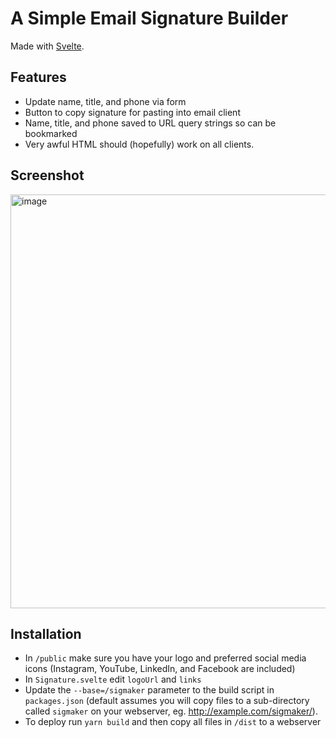# A Simple Email Signature Builder

Made with [Svelte](https://svelte.dev).

## Features

- Update name, title, and phone via form
- Button to copy signature for pasting into email client
- Name, title, and phone saved to URL query strings so can be bookmarked
- Very awful HTML should (hopefully) work on all clients.

## Screenshot

<img width="537" height="662" alt="image" src="https://github.com/user-attachments/assets/e88b55f1-5f58-4a4b-a41d-f3b21b196e3d" />

## Installation

- In `/public` make sure you have your logo and preferred social media icons (Instagram, YouTube, LinkedIn, and Facebook are included)
- In `Signature.svelte` edit `logoUrl` and `links`
- Update the `--base=/sigmaker` parameter to the build script in `packages.json` (default assumes you will copy files to a sub-directory called `sigmaker` on your webserver, eg. http://example.com/sigmaker/).
- To deploy run `yarn build` and then copy all files in `/dist` to a webserver


